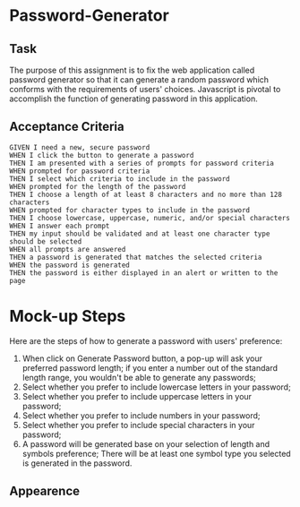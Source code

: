 # Password-Generator

## Task

The purpose of this assignment is to fix the web application called password generator so that it can generate a random password which conforms with the requirements of users' choices. Javascript is pivotal to accomplish the function of generating password in this application.

## Acceptance Criteria

```
GIVEN I need a new, secure password
WHEN I click the button to generate a password
THEN I am presented with a series of prompts for password criteria
WHEN prompted for password criteria
THEN I select which criteria to include in the password
WHEN prompted for the length of the password
THEN I choose a length of at least 8 characters and no more than 128 characters
WHEN prompted for character types to include in the password
THEN I choose lowercase, uppercase, numeric, and/or special characters
WHEN I answer each prompt
THEN my input should be validated and at least one character type should be selected
WHEN all prompts are answered
THEN a password is generated that matches the selected criteria
WHEN the password is generated
THEN the password is either displayed in an alert or written to the page
```

# Mock-up Steps

Here are the steps of how to generate a password with users' preference:
1. When click on Generate Password button, a pop-up will ask your preferred password length; if you enter a number out of the standard length range, you wouldn't be able to generate any passwords;
2. Select whether you prefer to include lowercase letters in your password;
3. Select whether you prefer to include uppercase letters in your password;
4. Select whether you prefer to include numbers in your password;
5. Select whether you prefer to include special characters in your password;
6. A password will be generated base on your selection of length and symbols preference; There will be at least one symbol type you selected is generated in the password.

## Appearence

